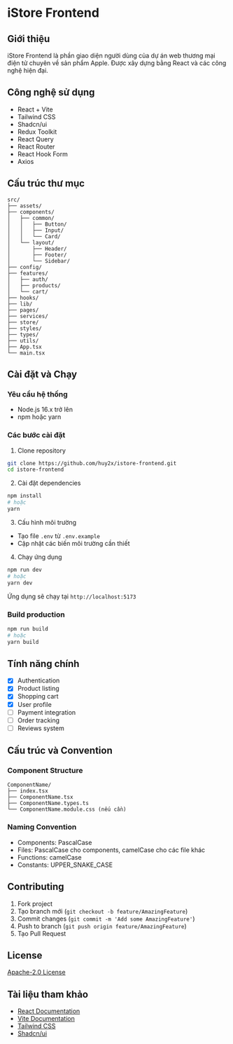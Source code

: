 # iStore Frontend

## Giới thiệu
iStore Frontend là phần giao diện người dùng của dự án web thương mại điện tử chuyên về sản phẩm Apple. Được xây dựng bằng React và các công nghệ hiện đại.

## Công nghệ sử dụng
- React + Vite
- Tailwind CSS
- Shadcn/ui
- Redux Toolkit
- React Query
- React Router
- React Hook Form
- Axios

## Cấu trúc thư mục
```
src/
├── assets/
├── components/
│   ├── common/
│   │   ├── Button/
│   │   ├── Input/
│   │   └── Card/
│   └── layout/
│       ├── Header/
│       ├── Footer/
│       └── Sidebar/
├── config/
├── features/
│   ├── auth/
│   ├── products/
│   └── cart/
├── hooks/
├── lib/
├── pages/
├── services/
├── store/
├── styles/
├── types/
├── utils/
├── App.tsx
└── main.tsx
```

## Cài đặt và Chạy

### Yêu cầu hệ thống
- Node.js 16.x trở lên
- npm hoặc yarn

### Các bước cài đặt

1. Clone repository
```bash
git clone https://github.com/huy2x/istore-frontend.git
cd istore-frontend
```

2. Cài đặt dependencies
```bash
npm install
# hoặc
yarn
```

3. Cấu hình môi trường
- Tạo file `.env` từ `.env.example`
- Cập nhật các biến môi trường cần thiết

4. Chạy ứng dụng
```bash
npm run dev
# hoặc
yarn dev
```

Ứng dụng sẽ chạy tại `http://localhost:5173`

### Build production
```bash
npm run build
# hoặc
yarn build
```

## Tính năng chính
- [x] Authentication
- [x] Product listing
- [x] Shopping cart
- [x] User profile
- [ ] Payment integration
- [ ] Order tracking
- [ ] Reviews system

## Cấu trúc và Convention

### Component Structure
```
ComponentName/
├── index.tsx
├── ComponentName.tsx
├── ComponentName.types.ts
└── ComponentName.module.css (nếu cần)
```

### Naming Convention
- Components: PascalCase
- Files: PascalCase cho components, camelCase cho các file khác
- Functions: camelCase
- Constants: UPPER_SNAKE_CASE

## Contributing
1. Fork project
2. Tạo branch mới (`git checkout -b feature/AmazingFeature`)
3. Commit changes (`git commit -m 'Add some AmazingFeature'`)
4. Push to branch (`git push origin feature/AmazingFeature`)
5. Tạo Pull Request

## License
[Apache-2.0 License](LICENSE)

## Tài liệu tham khảo
- [React Documentation](https://react.dev/)
- [Vite Documentation](https://vitejs.dev/)
- [Tailwind CSS](https://tailwindcss.com/)
- [Shadcn/ui](https://ui.shadcn.com/)

